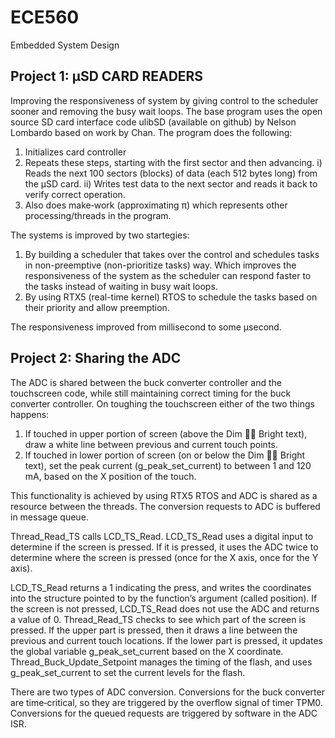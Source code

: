 # ECE560
Embedded System Design

Project 1: μSD CARD READERS
----------------------------

Improving the responsiveness of system by giving control to the scheduler sooner and removing the busy wait loops.
The base program uses the open source SD card interface code ulibSD (available on github) by Nelson Lombardo based on
work by Chan. The program does the following:

1. Initializes card controller
2. Repeats these steps, starting with the first sector and then advancing.
 i) Reads the next 100 sectors (blocks) of data (each 512 bytes long) from the μSD card.
 ii) Writes test data to the next sector and reads it back to verify correct operation.
3. Also does make‐work (approximating π) which represents other processing/threads in the program.

The systems is improved by two startegies:
1) By building a scheduler that takes over the control and schedules tasks in non-preemptive (non-prioritize tasks) way. Which improves
the responsiveness of the system as the scheduler can respond faster to the tasks instead of waiting in busy wait loops.
2) By using RTX5 (real-time kernel) RTOS to schedule the tasks based on their priority and allow preemption.

The responsiveness improved from millisecond to some μsecond.


Project 2: Sharing the ADC
-----------------------------

The ADC is shared between the buck converter controller and the touchscreen code, while still maintaining correct timing for the 
buck converter controller.
On toughing the touchscreen either of the two things happens:
1) If touched in upper portion of screen (above the Dim  Bright text), draw a white line between previous and
current touch points.
2) If touched in lower portion of screen (on or below the Dim  Bright text), set the peak current
(g_peak_set_current) to between 1 and 120 mA, based on the X position of the touch.

This functionality is achieved by using RTX5 RTOS and ADC is shared as a resource between the threads.
The conversion requests to ADC is buffered in message queue.

Thread_Read_TS calls LCD_TS_Read. LCD_TS_Read uses a digital input to determine if the screen is pressed. If it is pressed,
it uses the ADC twice to determine where the screen is pressed (once for the X axis, once for the Y axis).

LCD_TS_Read returns a 1 indicating the press, and writes the coordinates into the structure pointed to by the function’s
argument (called position). If the screen is not pressed, LCD_TS_Read does not use the ADC and returns a value of 0.
Thread_Read_TS checks to see which part of the screen is pressed. If the upper part is pressed, then it draws a line between
the previous and current touch locations. If the lower part is pressed, it updates the global variable g_peak_set_current
based on the X coordinate. Thread_Buck_Update_Setpoint manages the timing of the flash, and uses g_peak_set_current
to set the current levels for the flash.

There are two types of ADC conversion. Conversions for the buck converter are time‐critical, so they are triggered by the
overflow signal of timer TPM0. Conversions for the queued requests are triggered by software in the ADC ISR.
